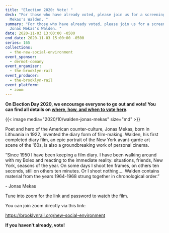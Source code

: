 ```yaml
---
title: "Election 2020: Vote! "
deck: "For those who have already voted, please join us for a screening of Jonas
  Mekas's Walden. "
summary: "For those who have already voted, please join us for a screening of
  Jonas Mekas's Walden. "
date: 2020-11-03 13:00:00 -0500
end_date: 2020-11-03 15:00:00 -0500
series: 165
collections:
  - the-new-social-environment
event_sponsor:
  - dermot-comany
event_organizer:
  - the-brooklyn-rail
event_producer:
  - the-brooklyn-rail
event_platform:
  - zoom
---
```

**On Election Day 2020, we encourage everyone to go out and vote! You can find all details on [where, how, and when to vote here](https://www.vote.org/).**

{{< image media="2020/10/walden-jonas-mekas" size="md" >}}

Poet and hero of the American counter-culture, Jonas Mekas, born in Lithuania in 1922, invented the diary form of film-making. Walden, his first completed diary film, an epic portrait of the New York avant-garde art scene of the '60s, is also a groundbreaking work of personal cinema.

“Since 1950 I have been keeping a film diary. I have been walking around with my Bolex and reacting to the immediate reality: situations, friends, New York, seasons of the year. On some days I shoot ten frames, on others ten seconds, still on others ten minutes. Or I shoot nothing.... Walden contains material from the years 1964-1968 strung together in chronological order.”  

\- Jonas Mekas

Tune into zoom for the link and password to watch the film.

You can join zoom directly via this link: 

<https://brooklynrail.org/new-social-environment>

**If you haven't already, vote!**